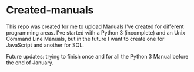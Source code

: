 # Created-manuals
This repo was created for me to upload Manuals I've created for different programming areas.
I've started with a Python 3 (incomplete) and an Unix Command Line Manuals, but in the future I want to create one for JavaScript and another for SQL.

Future updates: trying to finish once and for all the Python 3 Manual before the end of January.
